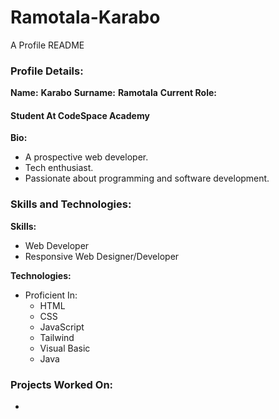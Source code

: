# Ramotala-Karabo
A Profile README 

### Profile Details:


**Name:** **Karabo**
**Surname:** **Ramotala**
**Current Role:** 
#### Student At CodeSpace Academy

**Bio:** 
 - A prospective web developer.
 - Tech enthusiast.
 - Passionate about programming and software development.

   
### Skills and Technologies:
  **Skills:**
  - Web Developer
  - Responsive Web Designer/Developer

  **Technologies:**
  - Proficient In:
      - HTML
      - CSS
      - JavaScript
      - Tailwind
      - Visual Basic
      - Java

### Projects Worked On:
  - 


